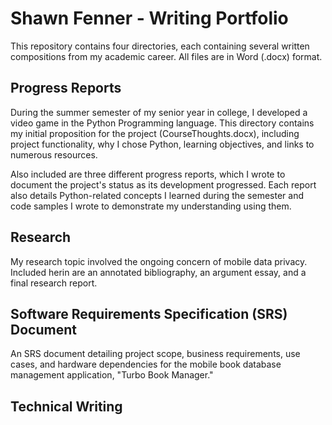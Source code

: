 # Shawn Fenner - Writing Portfolio

This repository contains four directories, each containing several written compositions from my academic career. All files are in Word (.docx) format.

## Progress Reports
During the summer semester of my senior year in college, I developed a video game in the Python Programming language. This directory contains my initial proposition for the project (CourseThoughts.docx), including project functionality, why I chose Python, learning objectives, and links to numerous resources.

Also included are three different progress reports, which I wrote to document the project's status as its development progressed. Each report also details Python-related concepts I learned during the semester and code samples I wrote to demonstrate my understanding using them.

## Research
My research topic involved the ongoing concern of mobile data privacy. Included herin are an annotated bibliography, an argument essay, and a final research report.

## Software Requirements Specification (SRS) Document
An SRS document detailing project scope, business requirements, use cases, and hardware dependencies for the mobile book database management application, "Turbo Book Manager."

## Technical Writing

